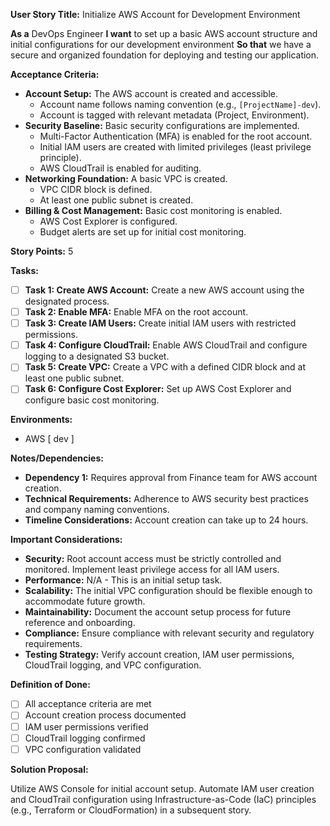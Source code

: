 **User Story Title:** Initialize AWS Account for Development Environment

**As a** DevOps Engineer
**I want** to set up a basic AWS account structure and initial configurations for our development environment
**So that** we have a secure and organized foundation for deploying and testing our application.

**Acceptance Criteria:**

*   **Account Setup:** The AWS account is created and accessible.
    *   Account name follows naming convention (e.g., `[ProjectName]-dev`).
    *   Account is tagged with relevant metadata (Project, Environment).
*   **Security Baseline:** Basic security configurations are implemented.
    *   Multi-Factor Authentication (MFA) is enabled for the root account.
    *   Initial IAM users are created with limited privileges (least privilege principle).
    *   AWS CloudTrail is enabled for auditing.
*   **Networking Foundation:** A basic VPC is created.
    *   VPC CIDR block is defined.
    *   At least one public subnet is created.
*   **Billing & Cost Management:** Basic cost monitoring is enabled.
    *   AWS Cost Explorer is configured.
    *   Budget alerts are set up for initial cost monitoring.

**Story Points:** 5

**Tasks:**

*   [ ] **Task 1: Create AWS Account:** Create a new AWS account using the designated process.
*   [ ] **Task 2: Enable MFA:** Enable MFA on the root account.
*   [ ] **Task 3: Create IAM Users:** Create initial IAM users with restricted permissions.
*   [ ] **Task 4: Configure CloudTrail:** Enable AWS CloudTrail and configure logging to a designated S3 bucket.
*   [ ] **Task 5: Create VPC:** Create a VPC with a defined CIDR block and at least one public subnet.
*   [ ] **Task 6: Configure Cost Explorer:** Set up AWS Cost Explorer and configure basic cost monitoring.

**Environments:** 
- AWS [ dev ]

**Notes/Dependencies:**

*   **Dependency 1:** Requires approval from Finance team for AWS account creation.
*   **Technical Requirements:** Adherence to AWS security best practices and company naming conventions.
*   **Timeline Considerations:** Account creation can take up to 24 hours.

**Important Considerations:**

*   **Security:** Root account access must be strictly controlled and monitored.  Implement least privilege access for all IAM users.
*   **Performance:** N/A - This is an initial setup task.
*   **Scalability:** The initial VPC configuration should be flexible enough to accommodate future growth.
*   **Maintainability:**  Document the account setup process for future reference and onboarding.
*   **Compliance:** Ensure compliance with relevant security and regulatory requirements.
*   **Testing Strategy:** Verify account creation, IAM user permissions, CloudTrail logging, and VPC configuration.

**Definition of Done:**

*   [ ] All acceptance criteria are met
*   [ ] Account creation process documented
*   [ ] IAM user permissions verified
*   [ ] CloudTrail logging confirmed
*   [ ] VPC configuration validated

**Solution Proposal:**

Utilize AWS Console for initial account setup.  Automate IAM user creation and CloudTrail configuration using Infrastructure-as-Code (IaC) principles (e.g., Terraform or CloudFormation) in a subsequent story.
